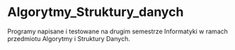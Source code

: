 # Algorytmy_Struktury_danych
Programy napisane i testowane na drugim semestrze Informatyki w ramach przedmiotu Algorytmy i Struktury Danych.
